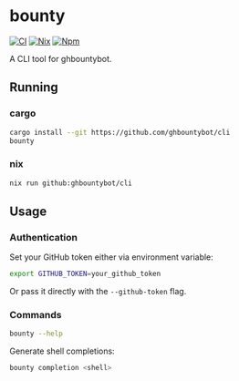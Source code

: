 # bounty

[![CI](https://github.com/ghbountybot/cli/actions/workflows/rust.yml/badge.svg)](https://github.com/ghbountybot/cli/actions/workflows/rust.yml)
[![Nix](https://github.com/ghbountybot/cli/actions/workflows/nix.yml/badge.svg)](https://github.com/ghbountybot/cli/actions/workflows/nix.yml)
[![Npm](https://github.com/ghbountybot/cli/actions/workflows/npm-publish.yml/badge.svg)](https://github.com/ghbountybot/cli/actions/workflows/npm-publish.yml)


A CLI tool for ghbountybot.

## Running

### cargo

```bash
cargo install --git https://github.com/ghbountybot/cli
bounty
```

### nix

```bash
nix run github:ghbountybot/cli
```

## Usage

### Authentication

Set your GitHub token either via environment variable:
```bash
export GITHUB_TOKEN=your_github_token
```

Or pass it directly with the `--github-token` flag.

### Commands

```bash
bounty --help
```

Generate shell completions:
```bash
bounty completion <shell>
```
